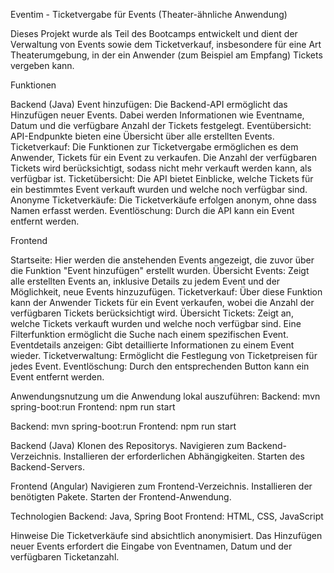 Eventim - Ticketvergabe für Events (Theater-ähnliche Anwendung)

Dieses Projekt wurde als Teil des Bootcamps entwickelt und dient der Verwaltung von Events sowie dem Ticketverkauf,
insbesondere für eine Art Theaterumgebung, in der ein Anwender (zum Beispiel am Empfang) Tickets vergeben kann.

Funktionen

Backend (Java)
Event hinzufügen: Die Backend-API ermöglicht das Hinzufügen neuer Events. Dabei werden Informationen wie Eventname,
Datum und die verfügbare Anzahl der Tickets festgelegt.
Eventübersicht: 
API-Endpunkte bieten eine Übersicht über alle erstellten Events.
Ticketverkauf:
Die Funktionen zur Ticketvergabe ermöglichen es dem Anwender, 
Tickets für ein Event zu verkaufen. Die Anzahl der verfügbaren Tickets wird berücksichtigt, 
sodass nicht mehr verkauft werden kann, als verfügbar ist.
Ticketübersicht: 
Die API bietet Einblicke, welche Tickets für ein bestimmtes Event verkauft wurden und welche noch verfügbar sind.
Anonyme Ticketverkäufe: 
Die Ticketverkäufe erfolgen anonym, ohne dass Namen erfasst werden.
Eventlöschung: Durch die API kann ein Event entfernt werden.

Frontend

Startseite: 
Hier werden die anstehenden Events angezeigt, die zuvor über die Funktion "Event hinzufügen" erstellt wurden.
Übersicht Events: 
Zeigt alle erstellten Events an, inklusive Details zu jedem Event und der Möglichkeit, neue Events hinzuzufügen.
Ticketverkauf:
Über diese Funktion kann der Anwender Tickets für ein Event verkaufen, wobei die Anzahl der verfügbaren Tickets berücksichtigt wird.
Übersicht Tickets:
Zeigt an, welche Tickets verkauft wurden und welche noch verfügbar sind. 
Eine Filterfunktion ermöglicht die Suche nach einem spezifischen Event.
Eventdetails anzeigen: 
Gibt detaillierte Informationen zu einem Event wieder.
Ticketverwaltung:
Ermöglicht die Festlegung von Ticketpreisen für jedes Event.
Eventlöschung:
Durch den entsprechenden Button kann ein Event entfernt werden.

Anwendungsnutzung
um die Anwendung lokal auszuführen:
Backend: mvn spring-boot:run
Frontend: npm run start

Backend: mvn spring-boot:run 
Frontend: npm run start

Backend (Java)
Klonen des Repositorys.
Navigieren zum Backend-Verzeichnis.
Installieren der erforderlichen Abhängigkeiten.
Starten des Backend-Servers.

Frontend (Angular)
Navigieren zum Frontend-Verzeichnis.
Installieren der benötigten Pakete.
Starten der Frontend-Anwendung.

Technologien
Backend: Java, Spring Boot
Frontend: HTML, CSS, JavaScript 

Hinweise
Die Ticketverkäufe sind absichtlich anonymisiert.
Das Hinzufügen neuer Events erfordert die Eingabe von Eventnamen, Datum und der verfügbaren Ticketanzahl.
